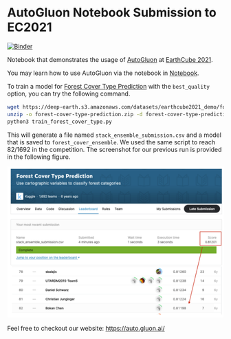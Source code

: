 # AutoGluon Notebook Submission to EC2021 

[![Binder](https://mybinder.org/badge_logo.svg)](https://mybinder.org/v2/gh/sxjscience/EC2021_autogluon_notebook/HEAD?filepath=Xingjian_Shi_01_Automated_Machine_Learning_for_Earth_Science_via_AutoGluon.ipynb)


Notebook that demonstrates the usage of [AutoGluon](https://github.com/awslabs/autogluon) at [EarthCube 2021](https://www.earthcube.org/2021-earthcube-annual-meeting).

You may learn how to use AutoGluon via the notebook in [Notebook](./Xingjian_Shi_01_Automated_Machine_Learning_for_Earth_Science_via_AutoGluon.ipynb).

To train a model for [Forest Cover Type Prediction](https://www.kaggle.com/c/forest-cover-type-prediction/overview) with the `best_quality` option, you can try the following command.

```bash
wget https://deep-earth.s3.amazonaws.com/datasets/earthcube2021_demo/forest-cover-type-prediction.zip -O forest-cover-type-prediction.zip
unzip -o forest-cover-type-prediction.zip -d forest-cover-type-prediction
python3 train_forest_cover_type.py
```

This will generate a file named `stack_ensemble_submission.csv` and a model that is saved to `forest_cover_ensemble`. 
We used the same script to reach 82/1692 in the competition. The screenshot for our previous run is provided in the following figure.

![screenshot](forest_cover_type.png)

Feel free to checkout our website: https://auto.gluon.ai/

